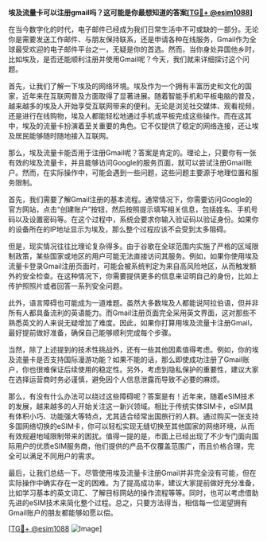 **埃及流量卡可以注册gmail吗？这可能是你最想知道的答案[[TG💪+ @esim1088](https://t.me/s/esim1088)]**

在当今数字化的时代，电子邮件已经成为我们日常生活中不可或缺的一部分。无论你是需要发送工作邮件、与朋友保持联系，还是申请各种在线服务，Gmail作为全球最受欢迎的电子邮件平台之一，无疑是你的首选。然而，当你身处异国他乡时，比如埃及，是否还能顺利注册并使用Gmail呢？今天，我们就来详细探讨这个问题。

首先，让我们了解一下埃及的网络环境。埃及作为一个拥有丰富历史和文化的国家，近年来在互联网普及方面取得了显著进展。随着智能手机和平板电脑的普及，越来越多的埃及人开始享受互联网带来的便利。无论是浏览社交媒体、观看视频，还是进行在线购物，埃及人都能轻松地通过手机或平板完成这些操作。而在这其中，埃及的流量卡扮演着至关重要的角色。它不仅提供了稳定的网络连接，还让埃及居民能够随时随地接入互联网。

那么，埃及流量卡能否用于注册Gmail呢？答案是肯定的。理论上，只要你有一张有效的埃及流量卡，并且能够访问Google的服务页面，就可以尝试注册Gmail账户。然而，在实际操作中，可能会遇到一些问题，这些问题主要源于地理位置和服务限制。

首先，我们需要了解Gmail注册的基本流程。通常情况下，你需要访问Google的官方网站，点击“创建账户”按钮，然后按照提示填写相关信息，包括姓名、手机号码以及设置密码等。在这个过程中，系统会要求你输入验证码以验证身份。如果你的设备所在的IP地址显示为埃及，那么整个过程应该不会受到太多阻碍。

但是，现实情况往往比理论复杂得多。由于谷歌在全球范围内实施了严格的区域限制政策，某些国家或地区的用户可能无法直接访问其服务。例如，如果你使用埃及流量卡登录Gmail注册页面时，可能会被系统判定为来自高风险地区，从而触发额外的安全检查。在这种情况下，你需要提供更多的信息来证明自己的身份，比如上传护照照片或者回答一系列安全问题。

此外，语言障碍也可能成为一道难题。虽然大多数埃及人都能说阿拉伯语，但并非所有人都具备流利的英语能力。而Gmail注册页面完全采用英文界面，这对那些不熟悉英文的人来说无疑增加了难度。因此，如果你打算用埃及流量卡注册Gmail，最好提前做好准备，确保自己能够顺利完成每个步骤。

当然，除了上述提到的技术性挑战外，还有一些其他因素值得考虑。例如，你的埃及流量卡是否支持国际漫游功能？如果不能的话，那么即使成功注册了Gmail账户，你也很难保证后续使用的稳定性。另外，考虑到隐私保护的重要性，建议大家在选择运营商时务必谨慎，避免因个人信息泄露而导致不必要的麻烦。

那么，有没有什么办法可以绕过这些障碍呢？答案是有！近年来，随着eSIM技术的发展，越来越多的人开始关注这一新兴领域。相比于传统实体SIM卡，eSIM具有体积小巧、功能强大等特点，尤其适合经常出国旅行的人群。通过购买一张支持多国网络切换的eSIM卡，你可以轻松实现无缝切换至其他国家的网络环境，从而有效规避地域限制带来的困扰。值得一提的是，市面上已经出现了不少专门面向国际用户的优质eSIM服务商，他们提供的产品不仅覆盖范围广，而且价格合理，完全可以满足不同用户的需求。

最后，让我们总结一下。尽管使用埃及流量卡注册Gmail并非完全没有可能，但在实际操作中确实存在一定的困难。为了提高成功率，建议大家提前做好充分准备，比如学习基本的英文词汇、了解目标网站的操作流程等等。同时，也可以考虑借助先进的eSIM技术来简化整个过程。总之，只要方法得当，相信每一位渴望拥有Gmail账户的朋友都能够如愿以偿。

[[TG💪+ @esim1088](https://t.me/s/esim1088) ![Image](https://i.postimg.cc/4NQfJmqS/Snipaste-2025-05-13-00-14-12.png)]